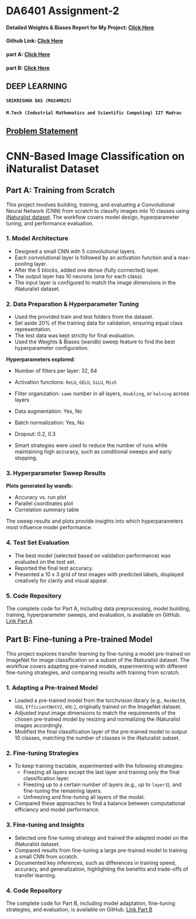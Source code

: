 # DA6401 Assignment-2
#### Detailed Weights & Biases Report for My Project: [Click Here](https://wandb.ai/ma24m025-indian-institute-of-technology-madras/iNaturalist-CNN/reports/MA24M025_DA6401-Assignment-2-Report--VmlldzoxMjI2NzYyOQ?accessToken=o2eqcgzy3d6q1lswatnsd3sad5dkg2ijmxa3xbzw5mxn7nxix8eyc9ffv57jm5ry)
#### Github Link: [Click Here](https://github.com/dassrikrishna/da6401_assignment2)
#### part A: [Click Here](https://github.com/dassrikrishna/da6401_assignment2/tree/main/partA)
#### part B: [Click Here](https://github.com/dassrikrishna/da6401_assignment2/tree/main/partB)

## DEEP LEARNING
#### ```SRIKRISHNA DAS (MA24M025)```
#### `M.Tech (Industrial Mathematics and Scientific Computing) IIT Madras`
 

## [Problem Statement](https://wandb.ai/sivasankar1234/DA6401/reports/DA6401-Assignment-2--VmlldzoxMjAyNjgyNw)

# CNN-Based Image Classification on iNaturalist Dataset

## Part A: Training from Scratch

This project involves building, training, and evaluating a Convolutional Neural Network (CNN) from scratch to classify images into 10 classes using [iNaturalist dataset](https://storage.googleapis.com/wandb_datasets/nature_12K.zip). The workflow covers model design, hyperparameter tuning, and performance evaluation.

### 1. Model Architecture
- Designed a small CNN with 5 convolutional layers.
- Each convolutional layer is followed by an activation function and a max-pooling layer.
- After the 5 blocks, added one dense (fully connected) layer.
- The output layer has 10 neurons (one for each class).
- The input layer is configured to match the image dimensions in the iNaturalist dataset.

### 2. Data Preparation & Hyperparameter Tuning
- Used the provided train and test folders from the dataset.
- Set aside 20% of the training data for validation, ensuring equal class representation.
- The test data was kept strictly for final evaluation.
- Used the Weights & Biases (wandb) sweep feature to find the best hyperparameter configuration.

**Hyperparameters explored:**
- Number of filters per layer: 32, 64
- Activation functions: `ReLU`, `GELU`, `SiLU`, `Mish`
- Filter organization: `same` number in all layers, `doubling`, or `halving` across layers
- Data augmentation: Yes, No
- Batch normalization: Yes, No
- Dropout: 0.2, 0.3

- Smart strategies were used to reduce the number of runs while maintaining high accuracy, such as conditional sweeps and early stopping.

### 3. Hyperparameter Sweep Results
**Plots generated by wandb:**
- Accuracy vs. run plot
- Parallel coordinates plot
- Correlation summary table

The sweep results and plots provide insights into which hyperparameters most influence model performance.

### 4. Test Set Evaluation
- The best model (selected based on validation performance) was evaluated on the test set.
- Reported the final test accuracy.
- Presented a 10 x 3 grid of test images with predicted labels, displayed creatively for clarity and visual appeal.

### 5. Code Repository
The complete code for Part A, including data preprocessing, model building, training, hyperparameter sweeps, and evaluation, is available on GitHub.
[Link Part A](https://github.com/dassrikrishna/da6401_assignment2/tree/main/partA)


## Part B: Fine-tuning a Pre-trained Model

This project explores transfer learning by fine-tuning a model pre-trained on ImageNet for image classification on a subset of the iNaturalist dataset. The workflow covers adapting pre-trained models, experimenting with different fine-tuning strategies, and comparing results with training from scratch.

### 1. Adapting a Pre-trained Model
- Loaded a pre-trained model from the torchvision library (e.g., `ResNet50`, `VGG`, `EfficientNetV2`, etc.), originally trained on the ImageNet dataset.
- Adjusted input image dimensions to match the requirements of the chosen pre-trained model by resizing and normalizing the iNaturalist images accordingly.
- Modified the final classification layer of the pre-trained model to output 10 classes, matching the number of classes in the iNaturalist subset.

### 2. Fine-tuning Strategies
- To keep training tractable, experimented with the following strategies:
  - Freezing all layers except the last layer and training only the final classification layer.
  - Freezing up to a certain number of layers (e.g., up to `layer3`), and fine-tuning the remaining layers.
  - Unfreezing and fine-tuning all layers of the model.
- Compared these approaches to find a balance between computational efficiency and model performance.

### 3. Fine-tuning and Insights
- Selected one fine-tuning strategy and trained the adapted model on the iNaturalist dataset.
- Compared results from fine-tuning a large pre-trained model to training a small CNN from scratch.
- Documented key inferences, such as differences in training speed, accuracy, and generalization, highlighting the benefits and trade-offs of transfer learning.

### 4. Code Repository
The complete code for Part B, including model adaptation, fine-tuning strategies, and evaluation, is available on GitHub.
[Link Part B](https://github.com/dassrikrishna/da6401_assignment2/tree/main/partB)

